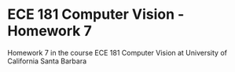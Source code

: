 # ECE 181 Computer Vision - Homework 7
Homework 7 in the course ECE 181 Computer Vision at University of California Santa Barbara
